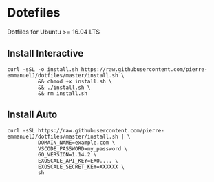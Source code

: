 # Dotefiles

Dotfiles for Ubuntu >= 16.04 LTS

## Install Interactive

```
curl -sSL -o install.sh https://raw.githubusercontent.com/pierre-emmanuelJ/dotfiles/master/install.sh \
          && chmod +x install.sh \
          && ./install.sh \
          && rm install.sh
```


## Install Auto

```
curl -sSL https://raw.githubusercontent.com/pierre-emmanuelJ/dotfiles/master/install.sh | \
          DOMAIN_NAME=example.com \
          VSCODE_PASSWORD=my_password \
          GO_VERSION=1.14.2 \
          EXOSCALE_API_KEY=EXO.... \
          EXOSCALE_SECRET_KEY=XXXXXX \
          sh
```
